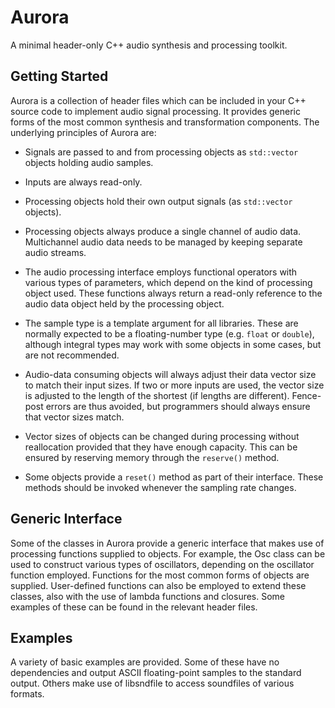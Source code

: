 Aurora
========

A minimal header-only C++ audio synthesis and processing toolkit.


Getting Started
------

Aurora is a collection of header files which can be included in your
C++ source code to implement audio signal processing. It provides
generic forms of the most common synthesis and transformation
components. The underlying principles of Aurora are:

- Signals are passed to and from processing objects as `std::vector`
objects holding audio samples.

- Inputs are always read-only.

- Processing objects hold their own output signals (as `std::vector`
objects).

- Processing objects always produce a single channel of audio data.
Multichannel audio data needs to be managed by keeping separate
audio streams.

- The audio processing interface employs functional operators with
various types of parameters, which depend on the kind of processing
object used.  These functions always return  a read-only reference to
the audio data object held by the processing object.

- The sample type is a template argument for all libraries. These are
normally expected to be a floating-number type (e.g. `float` or `double`),
although integral types may work with some objects in some cases, but
are not recommended.

- Audio-data consuming objects will always adjust their data vector
size to match their input sizes. If two or more inputs are used, the
vector size is adjusted to the length of the shortest (if lengths are
different). Fence-post errors are thus avoided, but programmers should
always ensure that vector sizes match.

- Vector sizes of objects can be changed during processing without
reallocation provided that they have enough capacity.
This can be ensured by reserving memory through the `reserve()`
method.

- Some objects provide a `reset()` method as part of their interface.
These methods should be invoked whenever the sampling rate changes.

Generic Interface
----------

Some of the classes in Aurora provide a generic interface that makes
use of processing functions supplied to objects. For example, the
Osc class can be used to construct various types of oscillators,
depending on the oscillator function employed. Functions for the
most common forms of objects are supplied. User-defined functions
can also be employed to extend these classes, also with the use of lambda
functions and closures. Some examples of these can be found in the
relevant header files.

Examples
-----

A variety of basic examples are provided. Some of these have no
dependencies and output ASCII floating-point samples to the standard
output. Others make use of libsndfile to access soundfiles of various
formats.




